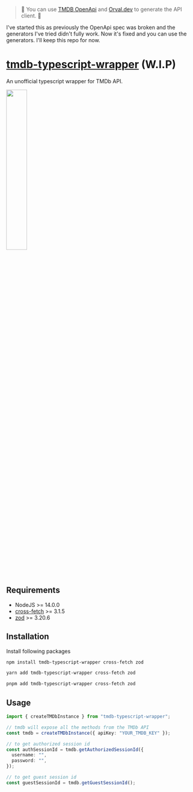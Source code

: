 > 👋 You can use [TMDB OpenApi](https://developer.themoviedb.org/openapi) and [Orval.dev](https://orval.dev/overview) to generate the API client. 🤣

I've started this as previously the OpenApi spec was broken and the generators I've tried didn't fully work. Now it's fixed and you can use the generators. I'll keep this repo for now.

# [tmdb-typescript-wrapper](https://github.com/LiniovasDovydas/tmdb-typescript-wrapper) (W.I.P)

An unofficial typescript wrapper for TMDb API.

[<img src="https://www.themoviedb.org/assets/2/v4/logos/v2/blue_long_2-9665a76b1ae401a510ec1e0ca40ddcb3b0cfe45f1d51b77a308fea0845885648.svg" width="33%">](https://www.themoviedb.org/)

## Requirements

- NodeJS >= 14.0.0
- [cross-fetch](https://github.com/lquixada/cross-fetch) >= 3.1.5
- [zod](https://github.com/colinhacks/zod) >= 3.20.6

## Installation

Install following packages

```bash
npm install tmdb-typescript-wrapper cross-fetch zod
```

```bash
yarn add tmdb-typescript-wrapper cross-fetch zod
```

```bash
pnpm add tmdb-typescript-wrapper cross-fetch zod
```

## Usage

```typescript
import { createTMDbInstance } from "tmdb-typescript-wrapper";

// tmdb will expose all the methods from the TMDb API
const tmdb = createTMDbInstance({ apiKey: "YOUR_TMDB_KEY" });

// to get authorized session id
const authSessionId = tmdb.getAuthorizedSessionId({
  username: "",
  password: "",
});

// to get guest session id
const guestSessionId = tmdb.getGuestSessionId();
```
